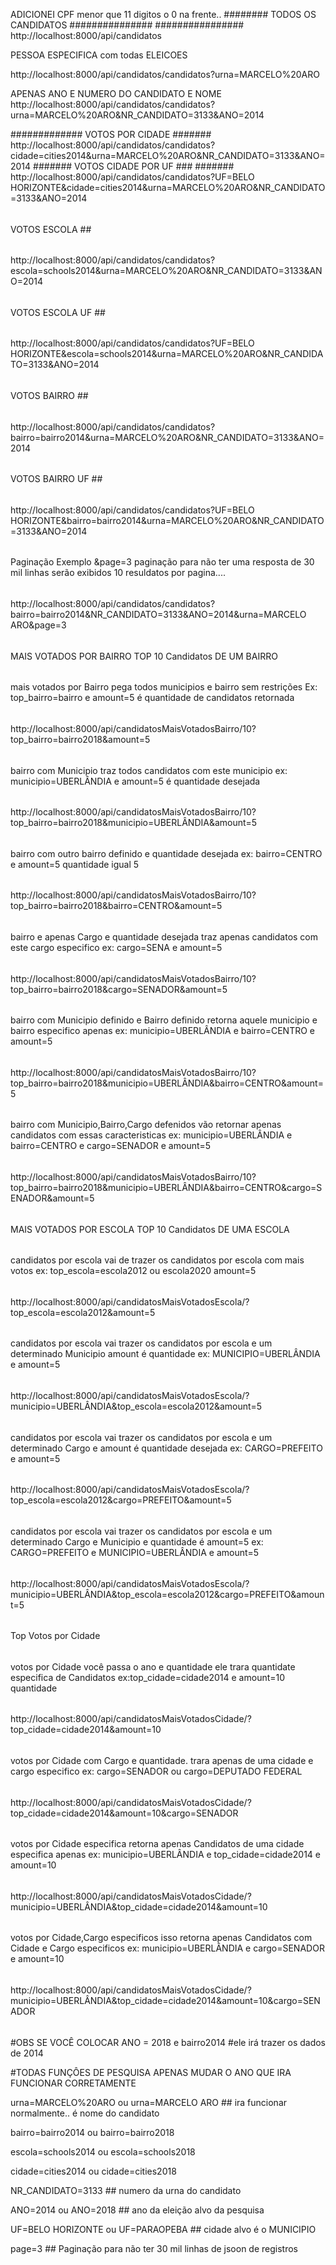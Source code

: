ADICIONEI CPF menor que 11 digitos o 0 na frente..
########
TODOS OS CANDIDATOS ###############
################
http://localhost:8000/api/candidatos

PESSOA ESPECIFICA com todas ELEICOES

http://localhost:8000/api/candidatos/candidatos?urna=MARCELO%20ARO


APENAS ANO E NUMERO DO CANDIDATO E NOME
http://localhost:8000/api/candidatos/candidatos?urna=MARCELO%20ARO&NR_CANDIDATO=3133&ANO=2014

#############
VOTOS POR CIDADE
#######
http://localhost:8000/api/candidatos/candidatos?cidade=cities2014&urna=MARCELO%20ARO&NR_CANDIDATO=3133&ANO=2014
#######
VOTOS CIDADE POR UF ###
#######
http://localhost:8000/api/candidatos/candidatos?UF=BELO HORIZONTE&cidade=cities2014&urna=MARCELO%20ARO&NR_CANDIDATO=3133&ANO=2014

######
VOTOS ESCOLA ##
######
http://localhost:8000/api/candidatos/candidatos?escola=schools2014&urna=MARCELO%20ARO&NR_CANDIDATO=3133&ANO=2014
######
VOTOS ESCOLA UF ##
######
http://localhost:8000/api/candidatos/candidatos?UF=BELO HORIZONTE&escola=schools2014&urna=MARCELO%20ARO&NR_CANDIDATO=3133&ANO=2014

######
VOTOS BAIRRO ##
######
http://localhost:8000/api/candidatos/candidatos?bairro=bairro2014&urna=MARCELO%20ARO&NR_CANDIDATO=3133&ANO=2014
######
VOTOS BAIRRO UF ##
######
http://localhost:8000/api/candidatos/candidatos?UF=BELO HORIZONTE&bairro=bairro2014&urna=MARCELO%20ARO&NR_CANDIDATO=3133&ANO=2014

######
Paginação Exemplo &page=3
paginação para não ter uma resposta de 30 mil linhas
serão exibidos 10 resuldatos por pagina....
######
http://localhost:8000/api/candidatos/candidatos?bairro=bairro2014&NR_CANDIDATO=3133&ANO=2014&urna=MARCELO ARO&page=3
######

######
MAIS VOTADOS POR BAIRRO TOP 10 Candidatos DE UM BAIRRO
######

mais votados por Bairro pega todos municipios e bairro sem restrições
Ex: top_bairro=bairro e amount=5 é quantidade de candidatos retornada
######
http://localhost:8000/api/candidatosMaisVotadosBairro/10?top_bairro=bairro2018&amount=5
######

######

bairro com Municipio  traz todos candidatos com este municipio
ex: municipio=UBERLÂNDIA e amount=5 é quantidade desejada
######
http://localhost:8000/api/candidatosMaisVotadosBairro/10?top_bairro=bairro2018&municipio=UBERLÂNDIA&amount=5
######

bairro com outro bairro definido e quantidade desejada
ex: bairro=CENTRO e amount=5 quantidade igual 5
######
http://localhost:8000/api/candidatosMaisVotadosBairro/10?top_bairro=bairro2018&bairro=CENTRO&amount=5
######


bairro e apenas Cargo e quantidade desejada traz apenas candidatos com este cargo especifico
ex: cargo=SENA e amount=5
######
http://localhost:8000/api/candidatosMaisVotadosBairro/10?top_bairro=bairro2018&cargo=SENADOR&amount=5
######


bairro com Municipio definido e Bairro definido retorna aquele municipio e bairro especifico apenas
ex: municipio=UBERLÂNDIA e bairro=CENTRO e amount=5
######
http://localhost:8000/api/candidatosMaisVotadosBairro/10?top_bairro=bairro2018&municipio=UBERLÂNDIA&bairro=CENTRO&amount=5
######

bairro com Municipio,Bairro,Cargo defenidos vão retornar apenas candidatos com essas caracteristicas
ex: municipio=UBERLÂNDIA e bairro=CENTRO e cargo=SENADOR e amount=5
######
http://localhost:8000/api/candidatosMaisVotadosBairro/10?top_bairro=bairro2018&municipio=UBERLÂNDIA&bairro=CENTRO&cargo=SENADOR&amount=5
######

######
MAIS VOTADOS POR ESCOLA TOP 10 Candidatos DE UMA ESCOLA
######


candidatos por escola vai de trazer os candidatos por escola com mais votos
ex: top_escola=escola2012 ou escola2020 amount=5

######
http://localhost:8000/api/candidatosMaisVotadosEscola/?top_escola=escola2012&amount=5
######

candidatos por escola vai trazer os candidatos por escola e um determinado Municipio amount é quantidade
ex: MUNICIPIO=UBERLÂNDIA e amount=5
######
http://localhost:8000/api/candidatosMaisVotadosEscola/?municipio=UBERLÂNDIA&top_escola=escola2012&amount=5
######

candidatos por escola vai trazer os candidatos por escola e um determinado Cargo e amount é quantidade desejada
ex: CARGO=PREFEITO e amount=5
######
http://localhost:8000/api/candidatosMaisVotadosEscola/?top_escola=escola2012&cargo=PREFEITO&amount=5
######

candidatos por escola vai trazer os candidatos por escola e um determinado Cargo e Municipio e quantidade é amount=5
ex: CARGO=PREFEITO e MUNICIPIO=UBERLÂNDIA e amount=5
######
http://localhost:8000/api/candidatosMaisVotadosEscola/?municipio=UBERLÂNDIA&top_escola=escola2012&cargo=PREFEITO&amount=5
######
######

Top Votos por Cidade
######
votos por Cidade você passa o ano e quantidade ele trara quantidate especifica de Candidatos
ex:top_cidade=cidade2014 e amount=10 quantidade
######
http://localhost:8000/api/candidatosMaisVotadosCidade/?top_cidade=cidade2014&amount=10
######

votos por Cidade com Cargo e quantidade. trara apenas de uma cidade e cargo especifico
ex: cargo=SENADOR ou cargo=DEPUTADO FEDERAL
######
http://localhost:8000/api/candidatosMaisVotadosCidade/?top_cidade=cidade2014&amount=10&cargo=SENADOR
######

votos por Cidade especifica retorna apenas Candidatos de uma cidade especifica apenas
ex: municipio=UBERLÂNDIA e top_cidade=cidade2014 e amount=10
######
http://localhost:8000/api/candidatosMaisVotadosCidade/?municipio=UBERLÂNDIA&top_cidade=cidade2014&amount=10
######

votos por Cidade,Cargo especificos isso retorna apenas Candidatos com Cidade e Cargo especificos
ex: municipio=UBERLÂNDIA e cargo=SENADOR e amount=10
######
http://localhost:8000/api/candidatosMaisVotadosCidade/?municipio=UBERLÂNDIA&top_cidade=cidade2014&amount=10&cargo=SENADOR
######
######
######
######


#OBS SE VOCÊ COLOCAR ANO = 2018 e bairro2014
#ele irá trazer os dados de 2014

#TODAS FUNÇÔES DE PESQUISA APENAS MUDAR O ANO QUE IRA FUNCIONAR CORRETAMENTE

urna=MARCELO%20ARO ou urna=MARCELO ARO  ## ira funcionar normalmente.. é nome do candidato


bairro=bairro2014 ou bairro=bairro2018

escola=schools2014 ou escola=schools2018

cidade=cities2014 ou cidade=cities2018


NR_CANDIDATO=3133   ## numero da urna do candidato

ANO=2014 ou ANO=2018  ## ano da eleição alvo da pesquisa

UF=BELO HORIZONTE ou UF=PARAOPEBA  ## cidade alvo é o MUNICIPIO

page=3 ## Paginação para não ter 30 mil linhas de jsoon de registros

